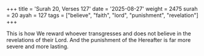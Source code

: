 +++
title = 'Surah 20, Verses 127'
date = '2025-08-27'
weight = 2475
surah = 20
ayah = 127
tags = ["believe", "faith", "lord", "punishment", "revelation"]
+++

This is how We reward whoever transgresses and does not believe in the revelations of their Lord. And the punishment of the Hereafter is far more severe and more lasting.